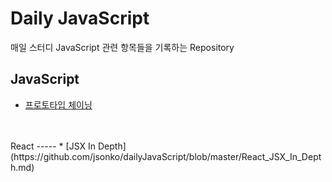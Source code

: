 Daily JavaScript 
================
매일 스터디 JavaScript 관련 항목들을 기록하는 Repository 

JavaScript
----------
* [프로토타입 체이닝](https://github.com/jsonko/dailyJavaScript/blob/master/PrototypeChaining.md)
<br>

<br>
React
-----
* [JSX In Depth](https://github.com/jsonko/dailyJavaScript/blob/master/React_JSX_In_Depth.md)
